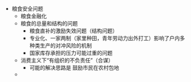 - 粮食安全问题
	- 粮食金融化
	- 粮食的总量和结构的问题
		- 粮食直补的激励失效问题（结构问题）
		- 专业化、一家两制（家里种田，青年劳动力出外打工）影响了户内多种类生产的对冲风险的机制
		- 国家库存承担的压力可能过重的问题
	- 消费主义下“有组织的不负责任”（合谋）
		- 可能的解决思路是 鼓励市民在农村包地
	-
